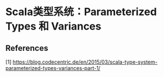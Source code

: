 # Scala类型系统：Parameterized Types 和 Variances


## References
[1] https://blog.codecentric.de/en/2015/03/scala-type-system-parameterized-types-variances-part-1/


